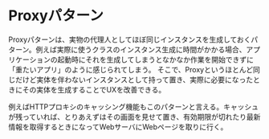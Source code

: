 # Proxyパターン

Proxyパターンは、実物の代理人としてほぼ同じインスタンスを生成しておくパターン。例えば実際に使うクラスのインスタンス生成に時間がかかる場合、アプリケーションの起動時にそれを生成してしまうとなかなか作業を開始できずに「重たいアプリ」のように感じられてしまう。
そこで、Proxyというほとんど同じだけど実体を伴わないインスタンスとして持って置き、実際に必要になったときにその実体を生成することでUXを改善できる。

例えばHTTPプロキシのキャッシング機能もこのパターンと言える。キャッシュが残っていれば、とりあえずはその画面を見せて置き、有効期限が切れたり最新情報を取得するときになってWebサーバにWebページを取りに行く。